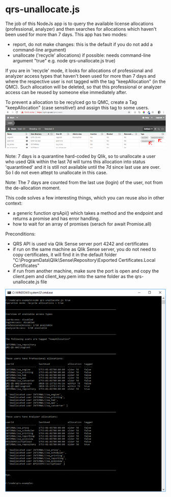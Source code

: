 # qrs-unallocate.js

The job of this NodeJs app is to query the available license allocations (professional, analyzer) and then searches for allocations which haven't been used for more than 7 days. This app has two modes:
 * report, do not make changes: this is the default if you do not add a command-line argument)
 * unallocate ('recycle' allocations) if possible: needs command-line argument "true" e.g. node qrs-unallocate.js true)

If you are in 'recycle' mode, it looks for allocations of professional and analyzer access types that haven't been used for more than 7 days and where the respective user is not  tagged with the tag "keepAllocation" (in the QMC). Such allocation will be deleted, so that this professional or analyzer access can be reused by someone else immediately after. 

To prevent a allocation to be recylced go to QMC, create a Tag "keepAllocation" (case sensitive!) and assign this tag to some users.
![alttext](https://github.com/ChristofSchwarz/pics/raw/master/qmc-user-tags.png "screenshot")

Note: 7 days is a quarantine hard-coded by Qlik, so to unallocate a user who used Qlik within the last 7d will turns this allocation into status 'quarantined' and it is still not available until the 7d since last use are over. So I do not even attept to unallocate in this case.

Note: The 7 days are counted from the last use (login) of the user, not from the de-allocation moment.

This code solves a few interesting things, which you can reuse also in other context:
 * a generic function qrsApi() which takes a method and the endpoint and returns a promise and has error handling.
 * how to wait for an array of promises (serach for await Promise.all)
 
Preconditions:
 * QRS API is used via Qlik Sense server port 4242 and certificates
 * if run on the same machine as Qlik Sense server, you do not need to copy certificates, it will find it in the default folder "C:\ProgramData\Qlik\Sense\Repository\Exported Certificates\.Local Certificates"
 * if run from another machine, make sure the port is open and copy the client.pem and client_key.pem into the same folder as the qrs-unallocate.js file
 
 ![](https://github.com/ChristofSchwarz/pics/raw/master/screenshot-qrs-dealloc.png "screenshot")
